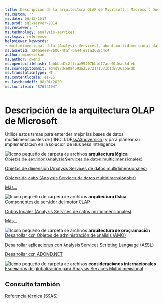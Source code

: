 ```yaml
---
title: Descripción de la arquitectura OLAP de Microsoft | Microsoft Docs
ms.custom: ''
ms.date: 06/13/2017
ms.prod: sql-server-2014
ms.reviewer: ''
ms.technology: analysis-services
ms.topic: reference
helpviewer_keywords:
- multidimensional data [Analysis Services], about multidimensional data
ms.assetid: a2eaaee8-7b06-48af-ba44-e21a3678c4c4
author: minewiskan
ms.author: owend
ms.openlocfilehash: 1abbbbd7c2f7caa99407bbcd17ace07deac5dfeb
ms.sourcegitcommit: ad4d92dce894592a259721a1571b1d8736abacdb
ms.translationtype: MT
ms.contentlocale: es-ES
ms.lasthandoff: 08/04/2020
ms.locfileid: "87674404"
---
```

# <a name="understanding-microsoft-olap-architecture"></a>Descripción de la arquitectura OLAP de Microsoft
  Utilice estos temas para entender mejor las bases de datos multidimensionales de [!INCLUDE[ssASnoversion](../../../includes/ssasnoversion-md.md)] y para planear su implementación en la solución de Business Intelligence.  
  
 ![Icono pequeño de carpeta de archivos](../../../integration-services/media/filefolder-small.gif "Icono pequeño de carpeta de archivos") **arquitectura lógica**  
 [Objetos de servidor &#40;Analysis Services de datos multidimensionales&#41;](../olap-logical/server-objects-analysis-services-multidimensional-data.md)  
  
 [Objetos de dimensión &#40;Analysis Services de datos multidimensionales&#41;](../../multidimensional-models-olap-logical-dimension-objects/dimension-objects-analysis-services-multidimensional-data.md)  
  
 [Objetos de cubo &#40;Analysis Services de datos multidimensionales&#41;](../../multidimensional-models-olap-logical-cube-objects/cube-objects-analysis-services-multidimensional-data.md)  
  
 [Más...](../olap-logical/understanding-microsoft-olap-logical-architecture.md)  
  
 ![Icono pequeño de carpeta de archivos](../../../integration-services/media/filefolder-small.gif "Icono pequeño de carpeta de archivos") **arquitectura física**  
 [Componentes de servidor del motor OLAP](olap-engine-server-components.md)  
  
 [Cubos locales &#40;Analysis Services de datos multidimensionales&#41;](local-cubes-analysis-services-multidimensional-data.md)  
  
 [Más...](understanding-microsoft-olap-physical-architecture.md)  
  
 ![Icono pequeño de carpeta de archivos](../../../integration-services/media/filefolder-small.gif "Icono pequeño de carpeta de archivos") **arquitectura de programación**  
 [Desarrollar con Objetos de administración de análisis &#40;AMO&#41;](https://docs.microsoft.com/bi-reference/amo/developing-with-analysis-management-objects-amo)  
  
 [Desarrollar aplicaciones con Analysis Services Scripting Language &#40;ASSL&#41;](../scripting-language-assl/developing-with-analysis-services-scripting-language-assl.md)  
  
 [Desarrollar con ADOMD.NET](https://docs.microsoft.com/bi-reference/adomd/developing-with-adomd-net)  
  
 ![Icono pequeño de carpeta de archivos](../../../integration-services/media/filefolder-small.gif "Icono pequeño de carpeta de archivos") **consideraciones internacionales**  
 [Escenarios de globalización para Analysis Services Multidimensional](../../globalization-scenarios-for-analysis-services-multiidimensional.md)  
  
## <a name="see-also"></a>Consulte también  
 [Referencia técnica &#40;SSAS&#41;](../../powershell/technical-reference-ssas.md)  
  
  
